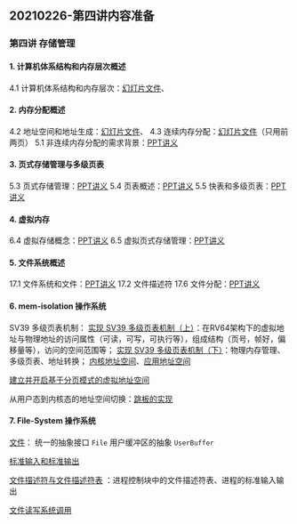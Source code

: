 ## 20210226-第四讲内容准备

### 第四讲 存储管理

#### 1. 计算机体系结构和内存层次概述

4.1 计算机体系结构和内存层次：[幻灯片文件](http://os.cs.tsinghua.edu.cn/oscourse/OS2018spring/lecture05?action=AttachFile&do=get&target=20180424-5-1.pptx)、

#### 2. 内存分配概述

4.2 地址空间和地址生成：[幻灯片文件](http://os.cs.tsinghua.edu.cn/oscourse/OS2018spring/lecture05?action=AttachFile&do=get&target=20180424-5-2.pptx)、
4.3 连续内存分配：[幻灯片文件](http://os.cs.tsinghua.edu.cn/oscourse/OS2015/lecture05?action=AttachFile&do=get&target=5-3.pptx)（只用前两页）
5.1 非连续内存分配的需求背景：[PPT讲义](http://os.cs.tsinghua.edu.cn/oscourse/OS2015/lecture06?action=AttachFile&do=get&target=lecture06-1.pptx)

#### 3. 页式存储管理与多级页表

5.3 页式存储管理：[PPT讲义](http://os.cs.tsinghua.edu.cn/oscourse/OS2015/lecture06?action=AttachFile&do=get&target=lecture06-3.pptx)
5.4 页表概述：[PPT讲义](http://os.cs.tsinghua.edu.cn/oscourse/OS2015/lecture06?action=AttachFile&do=get&target=lecture06-4.pptx)
5.5 快表和多级页表：[PPT讲义](http://os.cs.tsinghua.edu.cn/oscourse/OS2015/lecture06?action=AttachFile&do=get&target=lecture06-5-6.pptx)

#### 4. 虚拟内存

6.4 虚拟存储概念：[PPT讲义](http://os.cs.tsinghua.edu.cn/oscourse/OS2019spring/lecture08?action=AttachFile&do=get&target=20190320-os-08-05虚拟存储管理的概念.pptx)
6.5 虚拟页式存储管理：[PPT讲义](http://os.cs.tsinghua.edu.cn/oscourse/OS2018spring/lecture08?action=AttachFile&do=get&target=20180514-os-08-06虚拟页式存储.pptx) 

#### 5. 文件系统概述

17.1 文件系统和文件：[PPT讲义](http://os.cs.tsinghua.edu.cn/oscourse/OS2015/lecture21?action=AttachFile&do=get&target=21-1.pptx)
17.2 文件描述符
17.6 文件分配：[PPT讲义](http://os.cs.tsinghua.edu.cn/oscourse/OS2017spring/lecture21?action=AttachFile&do=get&target=20170508-21-4.pptx) 

#### 6. mem-isolation 操作系统

SV39 多级页表机制：
[实现 SV39 多级页表机制（上）](https://rcore-os.github.io/rCore-Tutorial-Book-v3/chapter4/3sv39-implementation-1.html#sv39)：在RV64架构下的虚拟地址与物理地址的访问属性（可读，可写，可执行等），组成结构（页号，帧好，偏移量等），访问的空间范围等；
[实现 SV39 多级页表机制（下）](https://rcore-os.github.io/rCore-Tutorial-Book-v3/chapter4/4sv39-implementation-2.html#sv39)：物理内存管理、多级页表、地址转换；
[内核地址空间](https://rcore-os.github.io/rCore-Tutorial-Book-v3/chapter4/5kernel-app-spaces.html#id6)、[应用地址空间](https://rcore-os.github.io/rCore-Tutorial-Book-v3/chapter4/5kernel-app-spaces.html#id7)

[建立并开启基于分页模式的虚拟地址空间](https://rcore-os.github.io/rCore-Tutorial-Book-v3/chapter4/6multitasking-based-on-as.html#id1)

从用户态到内核态的地址空间切换：[跳板的实现](https://rcore-os.github.io/rCore-Tutorial-Book-v3/chapter4/6multitasking-based-on-as.html#id6)

#### 7. File-System 操作系统

[文件](https://rcore-os.github.io/rCore-Tutorial-Book-v3/chapter6/1file-descriptor.html#id3)：
统一的抽象接口 `File` 
用户缓冲区的抽象 `UserBuffer`

[标准输入和标准输出](https://rcore-os.github.io/rCore-Tutorial-Book-v3/chapter6/1file-descriptor.html#id3)

[文件描述符与文件描述符表](https://rcore-os.github.io/rCore-Tutorial-Book-v3/chapter6/1file-descriptor.html#id5) ：进程控制块中的文件描述符表、进程的标准输入输出

[文件读写系统调用](https://rcore-os.github.io/rCore-Tutorial-Book-v3/chapter6/1file-descriptor.html#id6)

